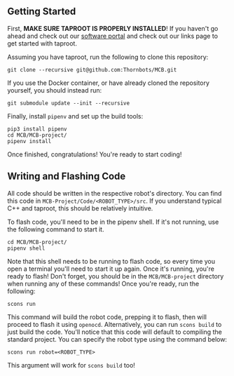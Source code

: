 ## Getting Started

First, **MAKE SURE TAPROOT IS PROPERLY INSTALLED**! If you haven't go ahead and check out our [software portal](https://thornbots-software.web.app) and 
check out our links page to get started with taproot.

Assuming you have taproot, run the following to clone this repository:

```
git clone --recursive git@github.com:Thornbots/MCB.git
```

If you use the Docker container, or have already cloned the repository yourself, you should instead
run:

```
git submodule update --init --recursive
```

Finally, install `pipenv` and set up the build tools:

```
pip3 install pipenv
cd MCB/MCB-project/
pipenv install
```

Once finished, congratulations! You're ready to start coding!

## Writing and Flashing Code

All code should be written in the respective robot's directory. You can find this code in `MCB-Project/Code/<ROBOT_TYPE>/src`. If you understand typical C++
and taproot, this should be relatively intuitive. 

To flash code, you'll need to be in the pipenv shell. If it's not running, use the following command to start it.

```
cd MCB/MCB-project/
pipenv shell
```

Note that this shell needs to be running to flash code, so every time you open a terminal you'll need to start it up again. Once it's running, you're ready to flash!
Don't forget, you should be in the `MCB/MCB-project` directory when running any of these commands! Once you're ready, run the following:

```
scons run
```

This command will build the robot code, prepping it to flash, then will proceed to flash it using `openocd`. Alternatively, you can run `scons build` to just build the code. You'll notice that this code will default to compiling the standard project. You can specify the robot type using the command below:

```
scons run robot=<ROBOT_TYPE>
```

This argument will work for `scons build` too!
